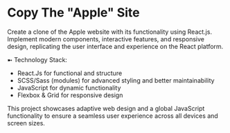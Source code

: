 # Copy The "Apple" Site
Create a clone of the Apple website with its functionality using React.js. Implement modern components, interactive features, and responsive design, replicating the user interface and experience on the React platform.

➼ Technology Stack:
- React.Js for functional and structure
- SCSS/Sass (modules) for advanced styling and better maintainability
- JavaScript for dynamic functionality
- Flexbox & Grid for responsive design

This project showcases adaptive web design and a global JavaScript functionality to ensure a seamless user experience across all devices and screen sizes.
